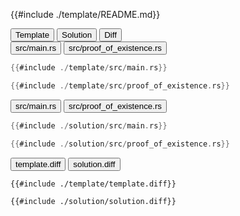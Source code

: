 
<div class="content-row">
<div class="content-col">

{{#include ./template/README.md}}

</div>

<div class="content-col">

<div class="tab">
  <button class="maintab tablinks active" onclick="switchMainTab(event, 'Template')">Template</button>
  <button class="maintab tablinks" onclick="switchMainTab(event, 'Solution')">Solution</button>
  <button class="maintab tablinks" onclick="switchMainTab(event, 'Diff')">Diff</button>
</div>

<div id="Template" class="maintab tabcontent active">

<div class="tab">
<button class="subtab tablinks file-template file-modified active" onclick="switchSubTab(event, 'src/main.rs')" data-id="src/main.rs">src/main.rs</button>
<button class="subtab tablinks file-template file-added" onclick="switchSubTab(event, 'src/proof_of_existence.rs')" data-id="src/proof_of_existence.rs">src/proof_of_existence.rs</button>
</div>
<div id="template/src/main.rs" class="subtab tabcontent active" data-id="src/main.rs">

```rust
{{#include ./template/src/main.rs}}
```

</div>

<div id="template/src/proof_of_existence.rs" class="subtab tabcontent" data-id="src/proof_of_existence.rs">

```rust
{{#include ./template/src/proof_of_existence.rs}}
```

</div>



</div>

<div id="Solution" class="maintab tabcontent">

<div class="tab">
<button class="subtab tablinks file-solution file-modified active" onclick="switchSubTab(event, 'src/main.rs')" data-id="src/main.rs">src/main.rs</button>
<button class="subtab tablinks file-solution file-modified" onclick="switchSubTab(event, 'src/proof_of_existence.rs')" data-id="src/proof_of_existence.rs">src/proof_of_existence.rs</button>
</div>
<div id="solution/src/main.rs" class="subtab tabcontent active" data-id="src/main.rs">

```rust
{{#include ./solution/src/main.rs}}
```

</div>

<div id="solution/src/proof_of_existence.rs" class="subtab tabcontent" data-id="src/proof_of_existence.rs">

```rust
{{#include ./solution/src/proof_of_existence.rs}}
```

</div>



</div>

<div id="Diff" class="maintab tabcontent">


<div class="tab">
	<button class="difftab tablinks active" onclick="switchDiff(event, 'template.diff')" data-id="template.diff">template.diff</button>
	<button class="difftab tablinks" onclick="switchDiff(event, 'solution.diff')" data-id="solution.diff">solution.diff</button>
</div>
<div id="template.diff" class="difftab tabcontent active" data-id="template.diff">

```diff
{{#include ./template/template.diff}}
```

</div>
<div id="solution.diff" class="difftab tabcontent" data-id="solution.diff">

```diff
{{#include ./solution/solution.diff}}
```

</div>

</div>

</div>
</div>
